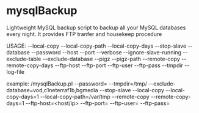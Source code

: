 # mysqlBackup

Lightweight MySQL backup script to backup all your MySQL databases every night.
It provides FTP tranfer and housekeep procedure

USAGE:
--local-copy
--local-copy-path
--local-copy-days
--stop-slave
--database
--password
--host
--port
--verbose
--ignore-slave-running
--exclude-table
--exclude-database
--pigz
--pigz-path
--remote-copy
--remote-copy-days
--ftp-host
--ftp-port
--ftp-user
--ftp-pass
--tmpdir
--log-file

example: /mysqlBackup.pl --password=<mysql root password> --tmpdir=/tmp/ --exclude-database=vod,c1neterraf1b,bgmedia --stop-slave --local-copy --local-copy-days=1 --local-copy-path=/var/tmp --remote-copy --remote-copy-days=1 --ftp-host=<host/ip> --ftp-port=<port> --ftp-user=<user> --ftp-pass=<password>
